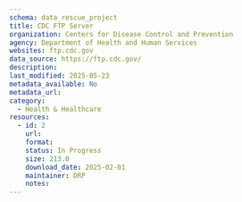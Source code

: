 ```yaml
---
schema: data_rescue_project 
title: CDC FTP Server
organization: Centers for Disease Control and Prevention
agency: Department of Health and Human Services
websites: ftp.cdc.gov
data_source: https://ftp.cdc.gov/
description: 
last_modified: 2025-05-23
metadata_available: No
metadata_url: 
category:
  - Health & Healthcare 
resources:
  - id: 2
    url: 
    format: 
    status: In Progress
    size: 213.0
    download_date: 2025-02-01
    maintainer: DRP
    notes: 
---
```

